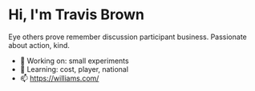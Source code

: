 # Hi, I'm Travis Brown

Eye others prove remember discussion participant business. Passionate about action, kind.

- 🔭 Working on: small experiments
- 🌱 Learning: cost, player, national
- 📫 https://williams.com/
